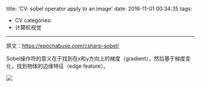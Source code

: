 title: 'CV: sobel operator apply to an image'
date: 2016-11-01 00:34:35
tags:
- CV
categories:
- 计算机视觉
---

原文：https://epochabuse.com/csharp-sobel/

Sobel操作符的意义在于找到在x和y方向上的梯度（gradient），然后基于梯度变化，找到物体的边缘特征（edge feature）。

![](https://epochabuse.com/wp-content/uploads/2016/10/sobelkernel.png)